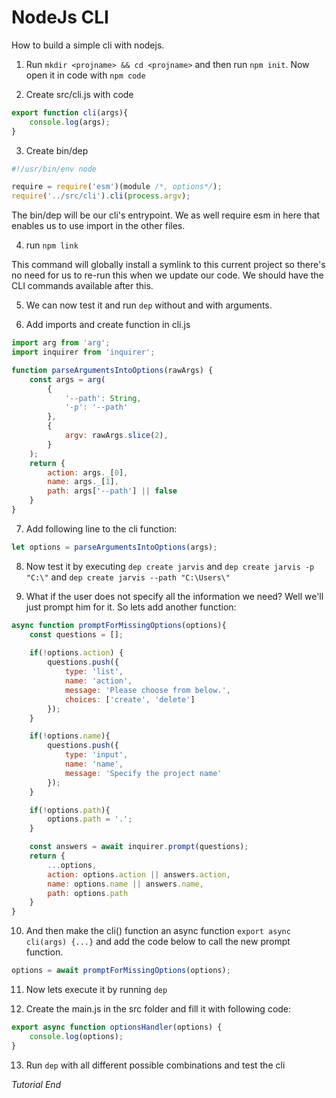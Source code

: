 # NodeJs CLI

How to build a simple cli with nodejs.

1. Run `mkdir <projname> && cd <projname>` and then run `npm init`. Now open it in code with `npm code`

2. Create src/cli.js with code
```javascript
export function cli(args){
    console.log(args);
}
```

3. Create bin/dep
```javascript
#!/usr/bin/env node

require = require('esm')(module /*, options*/);
require('../src/cli').cli(process.argv);
```

The bin/dep will be our cli's entrypoint. We as well require esm in here that enables us to use import in the other files.

4. run `npm link`

This command will globally install a symlink to this current project so there's no need for us to re-run this when we update our code. 
We should have the CLI commands available after this.

5. We can now test it and run `dep` without and with arguments.

6. Add imports and create function in cli.js

``` javascript
import arg from 'arg';
import inquirer from 'inquirer';

function parseArgumentsIntoOptions(rawArgs) {
    const args = arg(
        {
            '--path': String,
            '-p': '--path'
        },
        {
            argv: rawArgs.slice(2),
        }
    );
    return {
        action: args._[0],
        name: args._[1],
        path: args['--path'] || false
    }
}
```

7. Add following line to the cli function:
``` javascript
let options = parseArgumentsIntoOptions(args);
```

8. Now test it by executing ```dep create jarvis``` and `dep create jarvis -p "C:\"` and `dep create jarvis --path "C:\Users\"`

9. What if the user does not specify all the information we need? Well we'll just prompt him for it. So lets add another function:
``` javascript
async function promptForMissingOptions(options){
    const questions = [];
    
    if(!options.action) {
        questions.push({
            type: 'list',
            name: 'action',
            message: 'Please choose from below.',
            choices: ['create', 'delete']
        });
    }

    if(!options.name){
        questions.push({
            type: 'input',
            name: 'name',
            message: 'Specify the project name'
        });
    }

    if(!options.path){
        options.path = '.';
    }

    const answers = await inquirer.prompt(questions);
    return {
        ...options,
        action: options.action || answers.action,
        name: options.name || answers.name,
        path: options.path 
    }
}
```

10. And then make the cli() function an async function `export async cli(args) {...}` and add the code below to call the new prompt function.
```javascript 
options = await promptForMissingOptions(options);
```

11. Now lets execute it by running `dep`

12. Create the main.js in the src folder and fill it with following code:
``` javascript
export async function optionsHandler(options) {
    console.log(options);
}
```

13. Run `dep` with all different possible combinations and test the cli

_Tutorial End_